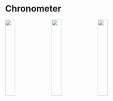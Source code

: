 # Chronometer

<img src="https://user-images.githubusercontent.com/30619162/90647081-9c857e00-e240-11ea-8e6b-1200abf79340.gif" width="25%">  &nbsp;&nbsp;&nbsp;&nbsp; <img src="https://user-images.githubusercontent.com/30619162/90647084-9db6ab00-e240-11ea-8636-a18df59303e7.gif" width="25%">  &nbsp;&nbsp;&nbsp;&nbsp;  <img src="https://user-images.githubusercontent.com/30619162/90647087-9e4f4180-e240-11ea-823a-859f19651027.gif" width="25%">

